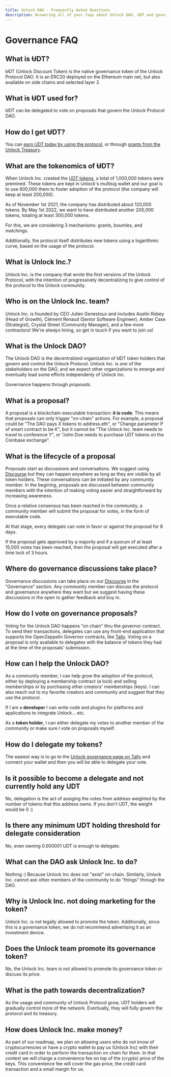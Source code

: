 ```yaml
---
title: Unlock DAO - Frequently Asked Questions
description: Answering all of your faqs about Unlock DAO, UDT and governance.
---
```


# Governance FAQ

## What is ɄDT?

ɄDT (Unlock Discount Token) is the native governance token of the Unlock Protocol DAO. It is an ERC20 deployed on the Ethereum main net, but also available on side chains and selected layer 2.

## What is ɄDT used for?

ɄDT can be delegated to vote on proposals that govern the Unlock Protocol DAO.

## How do I get ɄDT?

You can [earn UDT today by using the protocol](/governance/the-unlock-token), or through [grants from the Unlock Treasury](/governance/grants-bounties-and-matchings).

## What are the tokenomics of ɄDT?

When Unlock Inc. created the [UDT tokens](/governance/the-unlock-token), a total of 1,000,000 tokens were premined. These tokens are kept in Unlock's multisig wallet and our goal is to use 800,000 them to foster adoption of the protocol (the company will keep at least 200,000).

As of November 1st 2021, the company has distributed about 120,000 tokens. By May 1st 2022, we want to have distributed another 200,000 tokens, totaling at least 300,000 tokens.

For this, we are considering 3 mechanisms: grants, bounties, and matchings.

Additionally, the protocol itself distributes new tokens using a logarithmic curve, based on the usage of the protocol.

## What is Unlock Inc.?

Unlock Inc. is the company that wrote the first versions of the Unlock Protocol, with the intention of progressively decentralizing to give control of the protocol to the Unlock community.

## Who is on the Unlock Inc. team?

Unlock Inc. is founded by CEO Julien Genestoux and includes Austin Robey (Head of Growth), Clément Renaud (Senior Software Engineer), Amber Case (Strategist), Crystal Street (Community Manager), and a few more contractors! We're _always_ hiring, so get in touch if you want to join us!

## What is the Unlock DAO?

The Unlock DAO is the decentralized organization of ɄDT token holders that govern and control the Unlock Protocol. Unlock Inc. is _one_ of the stakeholders on the DAO, and we expect other organizations to emerge and eventually lead some efforts independenly of Unlock Inc.

Governance happens through _proposals_.

## What is a proposal?

A proposal is a blockchain-executable transaction: **it is code**. This means that proposals can only trigger "on-chain" actions. For example, a proposal could be "The DAO pays X tokens to address.eth", or "Change parameter P of smart contract to be K", but it cannot be "The Unlock Inc. team needs to travel to conference Y", or "John Doe needs to purchase UDT tokens on the Coinbase exchange".

## What is the lifecycle of a proposal

Proposals start as discussions and conversations. We suggest using [Discourse](https://unlock.community) but they can happen anywhere as long as they are _visible_ by all token holders. These conversations can be initiated by any community member. In the begining, proposals are discussed between community members with the intention of making voting easier and straightforward by increasing awareness.

Once a relative consensus has been reached in the community, a community member will submit the proposal for votes, in the form of executable code.

At that stage, every delegate can vote in favor or against the proposal for 8 days.

If the proposal gets approved by a majority and if a quorum of at least 15,000 votes has been reached, then the proposal will get executed after a time lock of 3 hours.

## Where do governance discussions take place?

Governance discussions can take place on our [Discourse](https://unlock.community) in the “Governance” section. Any community member can discuss the protocol and governance anywhere they want but we suggest having these discussions in the open to gather feedback and buy in.

## How do I vote on governance proposals?

Voting for the Unlock DAO happens "on chain" thru the governor contract. To send their transactions, delegates can use any front-end application that supports the OpenZeppelin Governor contracts, like [Tally](https://www.withtally.com/governance/unlock/). Voting on a proposal is only available to delegates with the balance of tokens they had at the time of the proposals' submission.

## How can I help the Unlock DAO?

As a community member, I can help grow the adoption of the protocol, either by deploying a membership contract (a lock) and selling memberships or by purchasing other creators' memberships (keys). I can also reach out to my favorite creators and community and suggest that they use the protocol.

If I am a **developer** I can write code and plugins for platforms and applications to integrate Unlock... etc.

As a **token holder**, I can either delegate my votes to another member of the community or make sure I vote on proposals myself.

## How do I delegate my tokens?

The easiest way is to go to the [Unlock governance page on Tally](https://www.withtally.com/governance/unlock/) and connect your wallet and then you will be able to delegate your vote.

## Is it possible to become a delegate and not currently hold any UDT

No, delegation is the act of assiging the votes from address weighted by the number of tokens that this address owns. If you don't UDT, the weight would be 0 :)

## Is there any minimum UDT holding threshold for delegate consideration

No, even owning 0.000001 UDT is enough to delegate.

## What can the DAO ask Unlock Inc. to do?

Nothing :) Because Unlock Inc does not "exist" on-chain. Similarly, Unlock Inc. cannot ask other members of the community to do "things" through the DAO.

## Why is Unlock Inc. not doing marketing for the token?

Unlock Inc. is not legally allowed to promote the token. Additionally, since this is a governance token, we do not recommend advertising it as an investment device.

## Does the Unlock team promote its governance token?

No, the Unlock Inc. team is not allowed to promote its governance token or discuss its price.

## What is the path towards decentralization?

As the usage and community of Unlock Protocol grow, UDT holders will gradually control more of the network. Eventually, they will fully govern the protocol and its treasury.

## How does Unlock Inc. make money?

As part of our roadmap, we plan on allowing users who do not know of cryptocurrencies or have a crypto wallet to pay us (Unlock Inc) with their credit card in order to perform the transaction on chain for them. In that context we will charge a convenience fee on top of the (crypto) price of the keys. This convenience fee will cover the gas price, the credit card transaction and a small margin for us.
